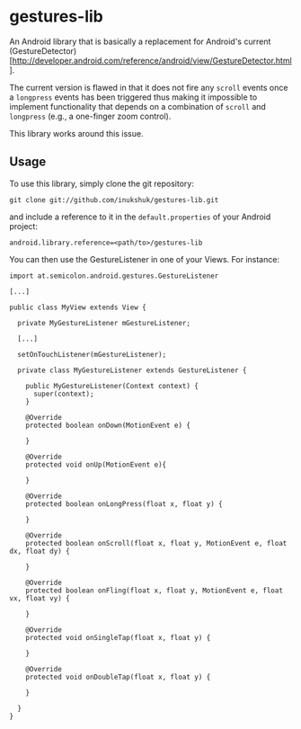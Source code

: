 gestures-lib
============

An Android library that is basically a replacement for Android's current
(GestureDetector)[http://developer.android.com/reference/android/view/GestureDetector.html].

The current version is flawed in that it does not fire any `scroll` events
once a `longpress` events has been triggered thus making it impossible to
implement functionality that depends on a combination of `scroll` and `longpress`
(e.g., a one-finger zoom control).

This library works around this issue.


Usage
-----

To use this library, simply clone the git repository:

    git clone git://github.com/inukshuk/gestures-lib.git

and include a reference to it in the `default.properties` of your Android
project:

    android.library.reference=<path/to>/gestures-lib

You can then use the GestureListener in one of your Views. For instance:

    import at.semicolon.android.gestures.GestureListener
  
    [...]
    
    public class MyView extends View {
    
      private MyGestureListener mGestureListener;
     
      [...]
    
      setOnTouchListener(mGestureListener);
    
      private class MyGestureListener extends GestureListener {
    
        public MyGestureListener(Context context) {
          super(context);
        }
      
        @Override
        protected boolean onDown(MotionEvent e) {

        }

        @Override
        protected void onUp(MotionEvent e){

        }

        @Override
        protected boolean onLongPress(float x, float y) {
      
        }

        @Override
        protected boolean onScroll(float x, float y, MotionEvent e, float dx, float dy) {
        
        }

        @Override
        protected boolean onFling(float x, float y, MotionEvent e, float vx, float vy) {
      
        }

        @Override
        protected void onSingleTap(float x, float y) {
      
        }

        @Override
        protected void onDoubleTap(float x, float y) {
      
        }
      
      }    
    }
